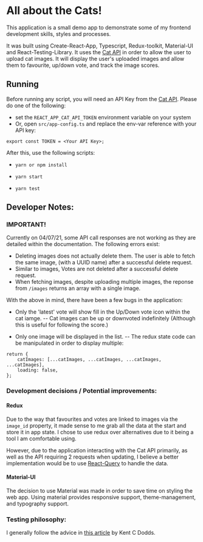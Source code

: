 # All about the Cats!

This application is a small demo app to demonstrate some of my frontend development skills, styles and processes.

It was built using Create-React-App, Typescript, Redux-toolkit, Material-UI and React-Testing-Library.
It uses the [Cat API](https://thecatapi.com/) in order to allow the user to upload cat images. It will display
the user's uploaded images and allow them to favourite, up/down vote, and track the image scores.

## Running

Before running any script, you will need an API Key from the [Cat API](https://thecatapi.com/signup). Please do one of the following:

- set the `REACT_APP_CAT_API_TOKEN` environment variable on your system
- Or, open `src/app-config.ts` and replace the env-var reference with your API key:

```
export const TOKEN = <Your API Key>;
```

After this, use the following scripts:

- `yarn or npm install`
- `yarn start`

- `yarn test`

## Developer Notes:

### IMPORTANT!

Currently on 04/07/21, some API call responses are not working as they are detailed within the documentation. The following errors exist:

- Deleting images does not actually delete them. The user is able to fetch the same image, (with a UUID name) after a successful delete request.
- Similar to images, Votes are not deleted after a successful delete request.
- When fetching images, despite uploading multiple images, the reponse from `/images` returns an array with a single image.

With the above in mind, there have been a few bugs in the application:

- Only the 'latest' vote will show fill in the Up/Down vote icon within the cat iamge.
  -- Cat images can be up or downvoted indefinitely (Although this is useful for following the score.)

- Only one image will be displayed in the list.
  -- The redux state code can be manipulated in order to display multiple:

```
return {
    catImages: [...catImages, ...catImages, ...catImages, ...catImages],
    loading: false,
};
```

### Development decisions / Potential improvements:

#### Redux

Due to the way that favourites and votes are linked to images via the `image_id` property, it made
sense to me grab all the data at the start and store it in app state. I chose to use redux over
alternatives due to it being a tool I am comfortable using.

However, due to the application interacting with the Cat API primarily, as well as the API requiring 2 requests when updating,
I believe a better implementation would be to use [React-Query](https://react-query.tanstack.com/overview) to handle
the data.

#### Material-UI

The decision to use Material was made in order to save time on styling the web app. Using material provides responsive support,
theme-management, and typography support.

### Testing philosophy:

I generally follow the advice in [this article](https://kentcdodds.com/blog/write-tests) by Kent C Dodds.
